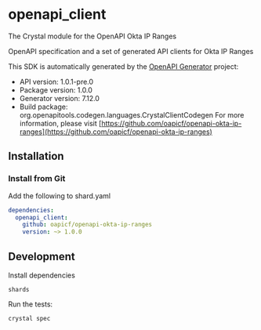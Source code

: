 # openapi_client

The Crystal module for the OpenAPI Okta IP Ranges

OpenAPI specification and a set of generated API clients for Okta IP Ranges

This SDK is automatically generated by the [OpenAPI Generator](https://openapi-generator.tech) project:

- API version: 1.0.1-pre.0
- Package version: 1.0.0
- Generator version: 7.12.0
- Build package: org.openapitools.codegen.languages.CrystalClientCodegen
For more information, please visit [https://github.com/oapicf/openapi-okta-ip-ranges](https://github.com/oapicf/openapi-okta-ip-ranges)

## Installation

### Install from Git

Add the following to shard.yaml

```yaml
dependencies:
  openapi_client:
    github: oapicf/openapi-okta-ip-ranges
    version: ~> 1.0.0
```

## Development

Install dependencies

```shell
shards
```

Run the tests:

```shell
crystal spec
```
